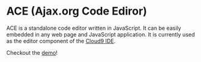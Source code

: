 ACE (Ajax.org Code Ediror)
==========================

ACE is a standalone code editor written in JavaScript. It can be easily embedded in any web page and JavaScript application. It is currently used as the editor component of the [Cloud9 IDE](http://cloud9ide.com).

Checkout the [demo](http://ajaxorg.github.com/ace/demo/editor-build.html)!
